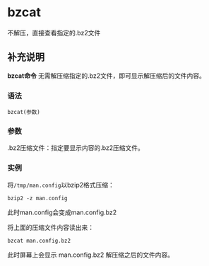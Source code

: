 # bzcat

不解压，直接查看指定的.bz2文件

## 补充说明

**bzcat命令** 无需解压缩指定的.bz2文件，即可显示解压缩后的文件内容。

### 语法

```shell
bzcat(参数)
```

### 参数

.bz2压缩文件：指定要显示内容的.bz2压缩文件。

### 实例

将`/tmp/man.config`​以bzip2格式压缩：

```shell
bzip2 -z man.config
```

此时man.config会变成man.config.bz2

将上面的压缩文件内容读出来：

```shell
bzcat man.config.bz2
```

此时屏幕上会显示 man.config.bz2 解压缩之后的文件内容。
